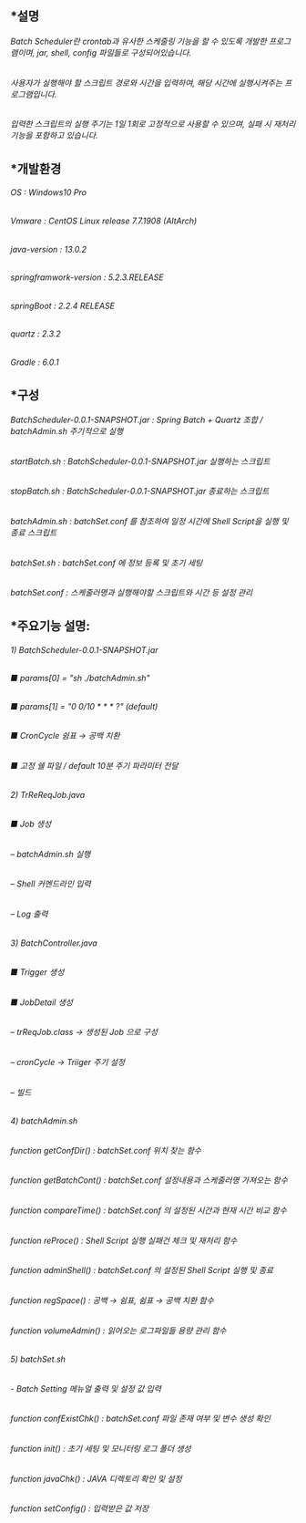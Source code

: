 *설명
-------------
   
###### Batch Scheduler란 crontab과 유사한 스케줄링 기능을 할 수 있도록 개발한 프로그램이며, jar, shell, config 파일들로 구성되어있습니다.   
###### 사용자가 실행해야 할 스크립트 경로와 시간을 입력하여, 해당 시간에 실행시켜주는 프로그램입니다.   
###### 입력한 스크립트의 실행 주기는 1일 1회로 고정적으로 사용할 수 있으며, 실패 시 재처리 기능을 포함하고 있습니다.   
      
   
   
      
   
*개발환경
-------------
   
###### OS : Windows10 Pro   
###### Vmware : CentOS Linux release 7.7.1908 (AltArch)   
###### java-version : 13.0.2   
###### springframwork-version : 5.2.3.RELEASE    
###### springBoot : 2.2.4 RELEASE   
###### quartz  : 2.3.2   
###### Gradle : 6.0.1   
      
   
      
*구성
-------------
   
###### BatchScheduler-0.0.1-SNAPSHOT.jar : Spring Batch + Quartz 조합 / batchAdmin.sh 주기적으로 실행   
###### startBatch.sh : BatchScheduler-0.0.1-SNAPSHOT.jar 실행하는 스크립트   
###### stopBatch.sh : BatchScheduler-0.0.1-SNAPSHOT.jar 종료하는 스크립트   
###### batchAdmin.sh : batchSet.conf 를 참조하여 일정 시간에 Shell Script을 실행 및 종료 스크립트   
###### batchSet.sh : batchSet.conf 에 정보 등록 및 초기 세팅   
###### batchSet.conf : 스케줄러명과 실행해야할 스크립트와 시간 등 설정 관리   
      
   
      
*주요기능 설명:  
-------------
   
###### 1) BatchScheduler-0.0.1-SNAPSHOT.jar      
######   ■  params[0] = "sh ./batchAdmin.sh"   
######   ■  params[1] = "0 0/10 * * * ?" (default)   
######   ■  CronCycle 쉼표 → 공백 치환   
######   ■  고정 쉘 파일 / default 10분 주기 파라미터 전달   
      

###### 2) TrReReqJob.java   
######   ■  Job 생성   
######       – batchAdmin.sh 실행   
######       – Shell 커멘드라인 입력   
######       – Log 출력   
      
   
###### 3) BatchController.java   
######   ■  Trigger 생성   
######   ■  JobDetail 생성   
######       –  trReqJob.class → 생성된 Job 으로 구성   
######       –  cronCycle → Triiger 주기 설정   
######       –  빌드   
      

###### 4) batchAdmin.sh   

###### function getConfDir() : batchSet.conf 위치 찾는 함수   
###### function getBatchCont() : batchSet.conf 설정내용과 스케줄러명 가져오는 함수   
###### function compareTime() : batchSet.conf 의 설정된 시간과 현재 시간 비교 함수   
###### function reProce() : Shell Script 실행 실패건 체크 및 재처리 함수   
###### function adminShell() : batchSet.conf 의 설정된 Shell Script 실행 및 종료   
###### function regSpace() : 공백 → 쉼표, 쉼표 → 공백 치환 함수   
###### function volumeAdmin() : 읽어오는 로그파일들 용량 관리 함수   
       

###### 5) batchSet.sh   
###### - Batch Setting 메뉴얼 출력 및 설정 값 입력   

###### function confExistChk() : batchSet.conf 파일 존재 여부 및 변수 생성 확인   
###### function init() : 초기 세팅 및 모니터링 로그 폴더 생성   
###### function javaChk() : JAVA 디렉토리 확인 및 설정   
###### function setConfig() : 입력받은 값 저장   
   
   
